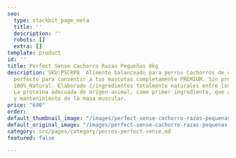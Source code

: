 ```yaml
---
seo:
  type: stackbit_page_meta
  title: ''
  description: ''
  robots: []
  extra: []
template: product
id: ''
title: Perfect Sense Cachorro Razas Pequeñas 8kg
description: SKU:PSCRP8  Alimento balanceado para perros Cachorros de razas chica
  perfecto para consentir a tus mascotas completamente PREMIUM. Sin productos químicos
  100% Natural. Elaborado c/ingredientes totalmente naturales entre los que destacan.
  La proteína adecuada de origen animal, como primer ingrediente, que ayuda a la formación
  y mantenimiento de la masa muscular.
price: "690"
order: 
default_thumbnail_image: "/images/perfect-sense-cachorro-razas-pequenas.jpg"
default_original_image: "/images/perfect-sense-cachorro-razas-pequenas.jpg"
category: src/pages/category/perros-perfect-sense.md
featured: false

---
```


